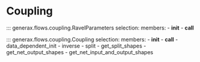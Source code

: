 # Coupling

::: generax.flows.coupling.RavelParameters
    selection:
        members:
            - __init__
            - __call__

::: generax.flows.coupling.Coupling
    selection:
        members:
            - __init__
            - __call__
            - data_dependent_init
            - inverse
            - split
            - get_split_shapes
            - get_net_output_shapes
            - get_net_input_and_output_shapes
